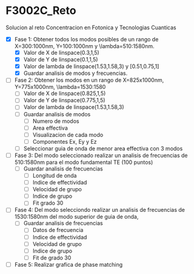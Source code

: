 # F3002C_Reto
Solucion al reto Concentracion en Fotonica y Tecnologias Cuanticas
- [x] Fase 1: Obtener todos los modos posibles de un rango de X=300:1000nm, Y=100:1000nm y \lambda=510:1580nm.
	- [x] Valor de X de linspace(0.3,1,5)
	- [x] Valor de Y de linspace(0.1,1,5)
	- [x] Valor de lambda de linspace(1.53,1.58,3) y [0.51,0.75,1]
	- [x] Guardar analisis de modos y frecuencias.
- [ ] Fase 2: Obtener los modos en un rango de X=825x1000nm, Y=775x1000nm, \lambda=1530:1580
	- [ ] Valor de X de linspace(0.825,1,5)
	- [ ] Valor de Y de linspace(0.775,1,5)
	- [ ] Valor de lambda de linspace(1.53,1.58,3)
	- [ ] Guardar analisis de modos
		- [ ] Numero de modos
		- [ ] Area effectiva
		- [ ] Visualizacion de cada modo
		- [ ] Componentes Ex, Ey y Ez
	- [ ] Seleccionar guia de onda de menor area effectiva con 3 modos
- [ ] Fase 3: Del modo seleccionado realizar un analisis de frecuencias de 510:1580nm para el modo fundamental TE (100 puntos)
	- [ ] Guardar analisis de frecuencias
		- [ ] Longitud de onda
		- [ ] Indice de effectividad
		- [ ] Velocidad de grupo
		- [ ] Indice de grupo
		- [ ] Fit grado 30
- [ ] Fase 4: Del modo selecciondo realizar un analisis de frecuencias de 1530:1580nm del modo superior de guia de onda,
	- [ ] Guardar analisis de frecuencias
		- [ ] Datos de frecuencia
		- [ ] Indice de effectividad
		- [ ] Velocidad de grupo
		- [ ] Indice de grupo
		- [ ] Fit de grado 30
- [ ] Fase 5: Realizar grafica de phase matching
